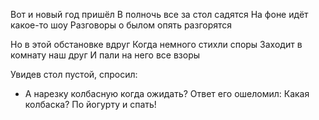 Вот и новый год пришёл
В полночь все за стол садятся
На фоне идёт какое-то шоу
Разговоры о былом опять разгорятся

Но в этой обстановке вдруг
Когда немного стихли споры
Заходит в комнату наш друг
И пали на него все взоры

Увидев стол пустой, спросил:
- А нарезку колбасную когда ожидать?
Ответ его ошеломил:
Какая колбаска? По йогурту и спать!
